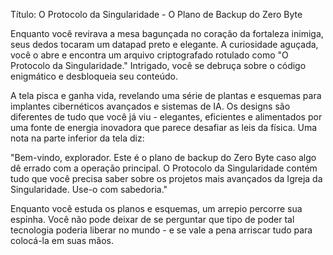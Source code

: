 Título: O Protocolo da Singularidade - O Plano de Backup do Zero Byte

Enquanto você revirava a mesa bagunçada no coração da fortaleza inimiga, seus dedos tocaram um datapad preto e elegante. A curiosidade aguçada, você o abre e encontra um arquivo criptografado rotulado como "O Protocolo da Singularidade." Intrigado, você se debruça sobre o código enigmático e desbloqueia seu conteúdo.

A tela pisca e ganha vida, revelando uma série de plantas e esquemas para implantes cibernéticos avançados e sistemas de IA. Os designs são diferentes de tudo que você já viu - elegantes, eficientes e alimentados por uma fonte de energia inovadora que parece desafiar as leis da física. Uma nota na parte inferior da tela diz:

"Bem-vindo, explorador. Este é o plano de backup do Zero Byte caso algo dê errado com a operação principal. O Protocolo da Singularidade contém tudo que você precisa saber sobre os projetos mais avançados da Igreja da Singularidade. Use-o com sabedoria."

Enquanto você estuda os planos e esquemas, um arrepio percorre sua espinha. Você não pode deixar de se perguntar que tipo de poder tal tecnologia poderia liberar no mundo - e se vale a pena arriscar tudo para colocá-la em suas mãos.
